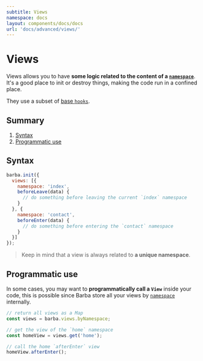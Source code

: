 ```yaml
---
subtitle: Views
namespace: docs
layout: components/docs/docs
url: 'docs/advanced/views/'
---
```


# Views

Views allows you to have **some logic related to the content of a [`namespace`](/docs/getstarted/markup/#Namespace)**.
It's a good place to init or destroy things, making the code run in a confined place.

They use a subset of [base `hooks`](/docs/advanced/hooks/#Base-hooks).

## Summary
1. [Syntax](#Syntax)
2. [Programmatic use](#Programmatic-use)

## Syntax

```js
barba.init({
  views: [{
    namespace: 'index',
    beforeLeave(data) {
      // do something before leaving the current `index` namespace
    }
  }, {
    namespace: 'contact',
    beforeEnter(data) {
      // do something before entering the `contact` namespace
    }
  }]
});
```

> Keep in mind that a view is always related to **a unique namespace**.

## Programmatic use

In some cases, you may want to **programmatically call a `View`** inside your code, this is possible since Barba store all your views by [`namespace`](/docs/getstarted/markup/#Namespace) internally.

```js
// return all views as a Map
const views = barba.views.byNamespace;

// get the view of the `home` namespace
const homeView = views.get('home');

// call the home `afterEnter` view
homeView.afterEnter();
```
